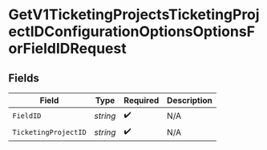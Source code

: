 # GetV1TicketingProjectsTicketingProjectIDConfigurationOptionsOptionsForFieldIDRequest


## Fields

| Field                | Type                 | Required             | Description          |
| -------------------- | -------------------- | -------------------- | -------------------- |
| `FieldID`            | *string*             | :heavy_check_mark:   | N/A                  |
| `TicketingProjectID` | *string*             | :heavy_check_mark:   | N/A                  |